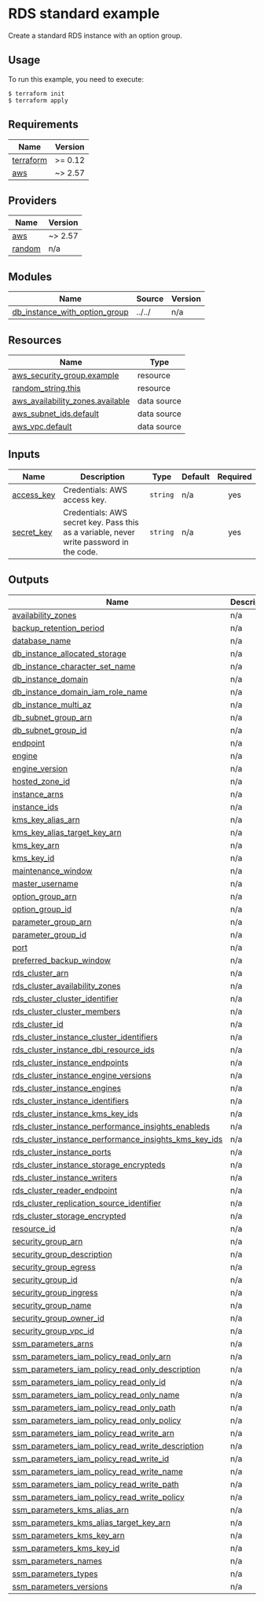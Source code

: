 # RDS standard example

Create a standard RDS instance with an option group.

## Usage

To run this example, you need to execute:

```
$ terraform init
$ terraform apply
```

<!-- BEGINNING OF PRE-COMMIT-TERRAFORM DOCS HOOK -->
## Requirements

| Name | Version |
|------|---------|
| <a name="requirement_terraform"></a> [terraform](#requirement\_terraform) | >= 0.12 |
| <a name="requirement_aws"></a> [aws](#requirement\_aws) | ~> 2.57 |

## Providers

| Name | Version |
|------|---------|
| <a name="provider_aws"></a> [aws](#provider\_aws) | ~> 2.57 |
| <a name="provider_random"></a> [random](#provider\_random) | n/a |

## Modules

| Name | Source | Version |
|------|--------|---------|
| <a name="module_db_instance_with_option_group"></a> [db\_instance\_with\_option\_group](#module\_db\_instance\_with\_option\_group) | ../../ | n/a |

## Resources

| Name | Type |
|------|------|
| [aws_security_group.example](https://registry.terraform.io/providers/hashicorp/aws/latest/docs/resources/security_group) | resource |
| [random_string.this](https://registry.terraform.io/providers/hashicorp/random/latest/docs/resources/string) | resource |
| [aws_availability_zones.available](https://registry.terraform.io/providers/hashicorp/aws/latest/docs/data-sources/availability_zones) | data source |
| [aws_subnet_ids.default](https://registry.terraform.io/providers/hashicorp/aws/latest/docs/data-sources/subnet_ids) | data source |
| [aws_vpc.default](https://registry.terraform.io/providers/hashicorp/aws/latest/docs/data-sources/vpc) | data source |

## Inputs

| Name | Description | Type | Default | Required |
|------|-------------|------|---------|:--------:|
| <a name="input_access_key"></a> [access\_key](#input\_access\_key) | Credentials: AWS access key. | `string` | n/a | yes |
| <a name="input_secret_key"></a> [secret\_key](#input\_secret\_key) | Credentials: AWS secret key. Pass this as a variable, never write password in the code. | `string` | n/a | yes |

## Outputs

| Name | Description |
|------|-------------|
| <a name="output_availability_zones"></a> [availability\_zones](#output\_availability\_zones) | n/a |
| <a name="output_backup_retention_period"></a> [backup\_retention\_period](#output\_backup\_retention\_period) | n/a |
| <a name="output_database_name"></a> [database\_name](#output\_database\_name) | n/a |
| <a name="output_db_instance_allocated_storage"></a> [db\_instance\_allocated\_storage](#output\_db\_instance\_allocated\_storage) | n/a |
| <a name="output_db_instance_character_set_name"></a> [db\_instance\_character\_set\_name](#output\_db\_instance\_character\_set\_name) | n/a |
| <a name="output_db_instance_domain"></a> [db\_instance\_domain](#output\_db\_instance\_domain) | n/a |
| <a name="output_db_instance_domain_iam_role_name"></a> [db\_instance\_domain\_iam\_role\_name](#output\_db\_instance\_domain\_iam\_role\_name) | n/a |
| <a name="output_db_instance_multi_az"></a> [db\_instance\_multi\_az](#output\_db\_instance\_multi\_az) | n/a |
| <a name="output_db_subnet_group_arn"></a> [db\_subnet\_group\_arn](#output\_db\_subnet\_group\_arn) | n/a |
| <a name="output_db_subnet_group_id"></a> [db\_subnet\_group\_id](#output\_db\_subnet\_group\_id) | n/a |
| <a name="output_endpoint"></a> [endpoint](#output\_endpoint) | n/a |
| <a name="output_engine"></a> [engine](#output\_engine) | n/a |
| <a name="output_engine_version"></a> [engine\_version](#output\_engine\_version) | n/a |
| <a name="output_hosted_zone_id"></a> [hosted\_zone\_id](#output\_hosted\_zone\_id) | n/a |
| <a name="output_instance_arns"></a> [instance\_arns](#output\_instance\_arns) | n/a |
| <a name="output_instance_ids"></a> [instance\_ids](#output\_instance\_ids) | n/a |
| <a name="output_kms_key_alias_arn"></a> [kms\_key\_alias\_arn](#output\_kms\_key\_alias\_arn) | n/a |
| <a name="output_kms_key_alias_target_key_arn"></a> [kms\_key\_alias\_target\_key\_arn](#output\_kms\_key\_alias\_target\_key\_arn) | n/a |
| <a name="output_kms_key_arn"></a> [kms\_key\_arn](#output\_kms\_key\_arn) | n/a |
| <a name="output_kms_key_id"></a> [kms\_key\_id](#output\_kms\_key\_id) | n/a |
| <a name="output_maintenance_window"></a> [maintenance\_window](#output\_maintenance\_window) | n/a |
| <a name="output_master_username"></a> [master\_username](#output\_master\_username) | n/a |
| <a name="output_option_group_arn"></a> [option\_group\_arn](#output\_option\_group\_arn) | n/a |
| <a name="output_option_group_id"></a> [option\_group\_id](#output\_option\_group\_id) | n/a |
| <a name="output_parameter_group_arn"></a> [parameter\_group\_arn](#output\_parameter\_group\_arn) | n/a |
| <a name="output_parameter_group_id"></a> [parameter\_group\_id](#output\_parameter\_group\_id) | n/a |
| <a name="output_port"></a> [port](#output\_port) | n/a |
| <a name="output_preferred_backup_window"></a> [preferred\_backup\_window](#output\_preferred\_backup\_window) | n/a |
| <a name="output_rds_cluster_arn"></a> [rds\_cluster\_arn](#output\_rds\_cluster\_arn) | n/a |
| <a name="output_rds_cluster_availability_zones"></a> [rds\_cluster\_availability\_zones](#output\_rds\_cluster\_availability\_zones) | n/a |
| <a name="output_rds_cluster_cluster_identifier"></a> [rds\_cluster\_cluster\_identifier](#output\_rds\_cluster\_cluster\_identifier) | n/a |
| <a name="output_rds_cluster_cluster_members"></a> [rds\_cluster\_cluster\_members](#output\_rds\_cluster\_cluster\_members) | n/a |
| <a name="output_rds_cluster_id"></a> [rds\_cluster\_id](#output\_rds\_cluster\_id) | n/a |
| <a name="output_rds_cluster_instance_cluster_identifiers"></a> [rds\_cluster\_instance\_cluster\_identifiers](#output\_rds\_cluster\_instance\_cluster\_identifiers) | n/a |
| <a name="output_rds_cluster_instance_dbi_resource_ids"></a> [rds\_cluster\_instance\_dbi\_resource\_ids](#output\_rds\_cluster\_instance\_dbi\_resource\_ids) | n/a |
| <a name="output_rds_cluster_instance_endpoints"></a> [rds\_cluster\_instance\_endpoints](#output\_rds\_cluster\_instance\_endpoints) | n/a |
| <a name="output_rds_cluster_instance_engine_versions"></a> [rds\_cluster\_instance\_engine\_versions](#output\_rds\_cluster\_instance\_engine\_versions) | n/a |
| <a name="output_rds_cluster_instance_engines"></a> [rds\_cluster\_instance\_engines](#output\_rds\_cluster\_instance\_engines) | n/a |
| <a name="output_rds_cluster_instance_identifiers"></a> [rds\_cluster\_instance\_identifiers](#output\_rds\_cluster\_instance\_identifiers) | n/a |
| <a name="output_rds_cluster_instance_kms_key_ids"></a> [rds\_cluster\_instance\_kms\_key\_ids](#output\_rds\_cluster\_instance\_kms\_key\_ids) | n/a |
| <a name="output_rds_cluster_instance_performance_insights_enableds"></a> [rds\_cluster\_instance\_performance\_insights\_enableds](#output\_rds\_cluster\_instance\_performance\_insights\_enableds) | n/a |
| <a name="output_rds_cluster_instance_performance_insights_kms_key_ids"></a> [rds\_cluster\_instance\_performance\_insights\_kms\_key\_ids](#output\_rds\_cluster\_instance\_performance\_insights\_kms\_key\_ids) | n/a |
| <a name="output_rds_cluster_instance_ports"></a> [rds\_cluster\_instance\_ports](#output\_rds\_cluster\_instance\_ports) | n/a |
| <a name="output_rds_cluster_instance_storage_encrypteds"></a> [rds\_cluster\_instance\_storage\_encrypteds](#output\_rds\_cluster\_instance\_storage\_encrypteds) | n/a |
| <a name="output_rds_cluster_instance_writers"></a> [rds\_cluster\_instance\_writers](#output\_rds\_cluster\_instance\_writers) | n/a |
| <a name="output_rds_cluster_reader_endpoint"></a> [rds\_cluster\_reader\_endpoint](#output\_rds\_cluster\_reader\_endpoint) | n/a |
| <a name="output_rds_cluster_replication_source_identifier"></a> [rds\_cluster\_replication\_source\_identifier](#output\_rds\_cluster\_replication\_source\_identifier) | n/a |
| <a name="output_rds_cluster_storage_encrypted"></a> [rds\_cluster\_storage\_encrypted](#output\_rds\_cluster\_storage\_encrypted) | n/a |
| <a name="output_resource_id"></a> [resource\_id](#output\_resource\_id) | n/a |
| <a name="output_security_group_arn"></a> [security\_group\_arn](#output\_security\_group\_arn) | n/a |
| <a name="output_security_group_description"></a> [security\_group\_description](#output\_security\_group\_description) | n/a |
| <a name="output_security_group_egress"></a> [security\_group\_egress](#output\_security\_group\_egress) | n/a |
| <a name="output_security_group_id"></a> [security\_group\_id](#output\_security\_group\_id) | n/a |
| <a name="output_security_group_ingress"></a> [security\_group\_ingress](#output\_security\_group\_ingress) | n/a |
| <a name="output_security_group_name"></a> [security\_group\_name](#output\_security\_group\_name) | n/a |
| <a name="output_security_group_owner_id"></a> [security\_group\_owner\_id](#output\_security\_group\_owner\_id) | n/a |
| <a name="output_security_group_vpc_id"></a> [security\_group\_vpc\_id](#output\_security\_group\_vpc\_id) | n/a |
| <a name="output_ssm_parameters_arns"></a> [ssm\_parameters\_arns](#output\_ssm\_parameters\_arns) | n/a |
| <a name="output_ssm_parameters_iam_policy_read_only_arn"></a> [ssm\_parameters\_iam\_policy\_read\_only\_arn](#output\_ssm\_parameters\_iam\_policy\_read\_only\_arn) | n/a |
| <a name="output_ssm_parameters_iam_policy_read_only_description"></a> [ssm\_parameters\_iam\_policy\_read\_only\_description](#output\_ssm\_parameters\_iam\_policy\_read\_only\_description) | n/a |
| <a name="output_ssm_parameters_iam_policy_read_only_id"></a> [ssm\_parameters\_iam\_policy\_read\_only\_id](#output\_ssm\_parameters\_iam\_policy\_read\_only\_id) | n/a |
| <a name="output_ssm_parameters_iam_policy_read_only_name"></a> [ssm\_parameters\_iam\_policy\_read\_only\_name](#output\_ssm\_parameters\_iam\_policy\_read\_only\_name) | n/a |
| <a name="output_ssm_parameters_iam_policy_read_only_path"></a> [ssm\_parameters\_iam\_policy\_read\_only\_path](#output\_ssm\_parameters\_iam\_policy\_read\_only\_path) | n/a |
| <a name="output_ssm_parameters_iam_policy_read_only_policy"></a> [ssm\_parameters\_iam\_policy\_read\_only\_policy](#output\_ssm\_parameters\_iam\_policy\_read\_only\_policy) | n/a |
| <a name="output_ssm_parameters_iam_policy_read_write_arn"></a> [ssm\_parameters\_iam\_policy\_read\_write\_arn](#output\_ssm\_parameters\_iam\_policy\_read\_write\_arn) | n/a |
| <a name="output_ssm_parameters_iam_policy_read_write_description"></a> [ssm\_parameters\_iam\_policy\_read\_write\_description](#output\_ssm\_parameters\_iam\_policy\_read\_write\_description) | n/a |
| <a name="output_ssm_parameters_iam_policy_read_write_id"></a> [ssm\_parameters\_iam\_policy\_read\_write\_id](#output\_ssm\_parameters\_iam\_policy\_read\_write\_id) | n/a |
| <a name="output_ssm_parameters_iam_policy_read_write_name"></a> [ssm\_parameters\_iam\_policy\_read\_write\_name](#output\_ssm\_parameters\_iam\_policy\_read\_write\_name) | n/a |
| <a name="output_ssm_parameters_iam_policy_read_write_path"></a> [ssm\_parameters\_iam\_policy\_read\_write\_path](#output\_ssm\_parameters\_iam\_policy\_read\_write\_path) | n/a |
| <a name="output_ssm_parameters_iam_policy_read_write_policy"></a> [ssm\_parameters\_iam\_policy\_read\_write\_policy](#output\_ssm\_parameters\_iam\_policy\_read\_write\_policy) | n/a |
| <a name="output_ssm_parameters_kms_alias_arn"></a> [ssm\_parameters\_kms\_alias\_arn](#output\_ssm\_parameters\_kms\_alias\_arn) | n/a |
| <a name="output_ssm_parameters_kms_alias_target_key_arn"></a> [ssm\_parameters\_kms\_alias\_target\_key\_arn](#output\_ssm\_parameters\_kms\_alias\_target\_key\_arn) | n/a |
| <a name="output_ssm_parameters_kms_key_arn"></a> [ssm\_parameters\_kms\_key\_arn](#output\_ssm\_parameters\_kms\_key\_arn) | n/a |
| <a name="output_ssm_parameters_kms_key_id"></a> [ssm\_parameters\_kms\_key\_id](#output\_ssm\_parameters\_kms\_key\_id) | n/a |
| <a name="output_ssm_parameters_names"></a> [ssm\_parameters\_names](#output\_ssm\_parameters\_names) | n/a |
| <a name="output_ssm_parameters_types"></a> [ssm\_parameters\_types](#output\_ssm\_parameters\_types) | n/a |
| <a name="output_ssm_parameters_versions"></a> [ssm\_parameters\_versions](#output\_ssm\_parameters\_versions) | n/a |
<!-- END OF PRE-COMMIT-TERRAFORM DOCS HOOK -->
